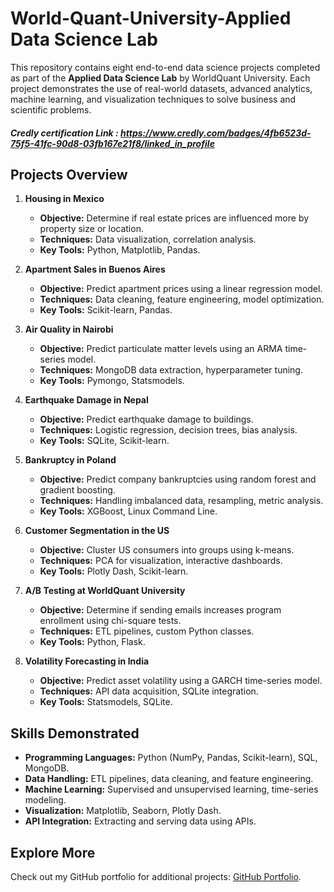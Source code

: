 # World-Quant-University-Applied Data Science Lab

This repository contains eight end-to-end data science projects completed as part of the **Applied Data Science Lab** by WorldQuant University. Each project demonstrates the use of real-world datasets, advanced analytics, machine learning, and visualization techniques to solve business and scientific problems.

##### Credly certification Link : https://www.credly.com/badges/4fb6523d-75f5-41fc-90d8-03fb167e21f8/linked_in_profile

## Projects Overview

1. **Housing in Mexico**  
   - **Objective:** Determine if real estate prices are influenced more by property size or location.  
   - **Techniques:** Data visualization, correlation analysis.  
   - **Key Tools:** Python, Matplotlib, Pandas.  

2. **Apartment Sales in Buenos Aires**  
   - **Objective:** Predict apartment prices using a linear regression model.  
   - **Techniques:** Data cleaning, feature engineering, model optimization.  
   - **Key Tools:** Scikit-learn, Pandas.  

3. **Air Quality in Nairobi**  
   - **Objective:** Predict particulate matter levels using an ARMA time-series model.  
   - **Techniques:** MongoDB data extraction, hyperparameter tuning.  
   - **Key Tools:** Pymongo, Statsmodels.  

4. **Earthquake Damage in Nepal**  
   - **Objective:** Predict earthquake damage to buildings.  
   - **Techniques:** Logistic regression, decision trees, bias analysis.  
   - **Key Tools:** SQLite, Scikit-learn.  

5. **Bankruptcy in Poland**  
   - **Objective:** Predict company bankruptcies using random forest and gradient boosting.  
   - **Techniques:** Handling imbalanced data, resampling, metric analysis.  
   - **Key Tools:** XGBoost, Linux Command Line.  

6. **Customer Segmentation in the US**  
   - **Objective:** Cluster US consumers into groups using k-means.  
   - **Techniques:** PCA for visualization, interactive dashboards.  
   - **Key Tools:** Plotly Dash, Scikit-learn.  

7. **A/B Testing at WorldQuant University**  
   - **Objective:** Determine if sending emails increases program enrollment using chi-square tests.  
   - **Techniques:** ETL pipelines, custom Python classes.  
   - **Key Tools:** Python, Flask.  

8. **Volatility Forecasting in India**  
   - **Objective:** Predict asset volatility using a GARCH time-series model.  
   - **Techniques:** API data acquisition, SQLite integration.  
   - **Key Tools:** Statsmodels, SQLite.

## Skills Demonstrated
- **Programming Languages:** Python (NumPy, Pandas, Scikit-learn), SQL, MongoDB.  
- **Data Handling:** ETL pipelines, data cleaning, and feature engineering.  
- **Machine Learning:** Supervised and unsupervised learning, time-series modeling.  
- **Visualization:** Matplotlib, Seaborn, Plotly Dash.  
- **API Integration:** Extracting and serving data using APIs.  

## Explore More
Check out my GitHub portfolio for additional projects: [GitHub Portfolio](https://github.com/AnnaNyamoita).

